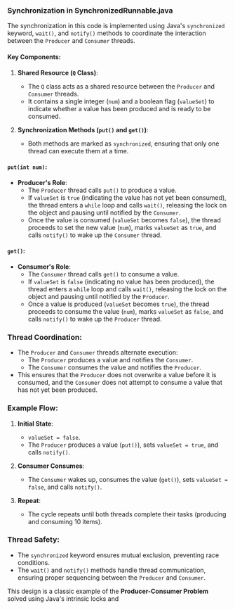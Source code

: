 ### Synchronization in SynchronizedRunnable.java

The synchronization in this code is implemented using Java's `synchronized` keyword, `wait()`, and `notify()` methods to coordinate the interaction between the `Producer` and `Consumer` threads.

#### Key Components:

1. **Shared Resource (`Q` Class)**:

   - The `Q` class acts as a shared resource between the `Producer` and `Consumer` threads.
   - It contains a single integer (`num`) and a boolean flag (`valueSet`) to indicate whether a value has been produced and is ready to be consumed.

2. **Synchronization Methods (`put()` and `get()`)**:
   - Both methods are marked as `synchronized`, ensuring that only one thread can execute them at a time.

#### `put(int num)`:

- **Producer's Role**:
  - The `Producer` thread calls `put()` to produce a value.
  - If `valueSet` is `true` (indicating the value has not yet been consumed), the thread enters a `while` loop and calls `wait()`, releasing the lock on the object and pausing until notified by the `Consumer`.
  - Once the value is consumed (`valueSet` becomes `false`), the thread proceeds to set the new value (`num`), marks `valueSet` as `true`, and calls `notify()` to wake up the `Consumer` thread.

#### `get()`:

- **Consumer's Role**:
  - The `Consumer` thread calls `get()` to consume a value.
  - If `valueSet` is `false` (indicating no value has been produced), the thread enters a `while` loop and calls `wait()`, releasing the lock on the object and pausing until notified by the `Producer`.
  - Once a value is produced (`valueSet` becomes `true`), the thread proceeds to consume the value (`num`), marks `valueSet` as `false`, and calls `notify()` to wake up the `Producer` thread.

### Thread Coordination:

- The `Producer` and `Consumer` threads alternate execution:
  - The `Producer` produces a value and notifies the `Consumer`.
  - The `Consumer` consumes the value and notifies the `Producer`.
- This ensures that the `Producer` does not overwrite a value before it is consumed, and the `Consumer` does not attempt to consume a value that has not yet been produced.

### Example Flow:

1. **Initial State**:

   - `valueSet = false`.
   - The `Producer` produces a value (`put()`), sets `valueSet = true`, and calls `notify()`.

2. **Consumer Consumes**:

   - The `Consumer` wakes up, consumes the value (`get()`), sets `valueSet = false`, and calls `notify()`.

3. **Repeat**:
   - The cycle repeats until both threads complete their tasks (producing and consuming 10 items).

### Thread Safety:

- The `synchronized` keyword ensures mutual exclusion, preventing race conditions.
- The `wait()` and `notify()` methods handle thread communication, ensuring proper sequencing between the `Producer` and `Consumer`.

This design is a classic example of the **Producer-Consumer Problem** solved using Java's intrinsic locks and

